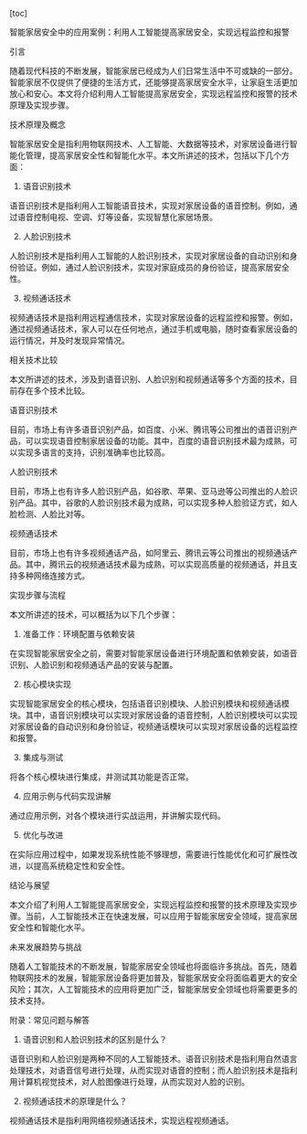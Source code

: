 
[toc]                    
                
                
智能家居安全中的应用案例：利用人工智能提高家居安全，实现远程监控和报警

引言

随着现代科技的不断发展，智能家居已经成为人们日常生活中不可或缺的一部分。智能家居不仅提供了便捷的生活方式，还能够提高家居安全水平，让家庭生活更加放心和安心。本文将介绍利用人工智能提高家居安全，实现远程监控和报警的技术原理及实现步骤。

技术原理及概念

智能家居安全是指利用物联网技术、人工智能、大数据等技术，对家居设备进行智能化管理，提高家居安全性和智能化水平。本文所讲述的技术，包括以下几个方面：

1. 语音识别技术

语音识别技术是指利用人工智能语音技术，实现对家居设备的语音控制。例如，通过语音控制电视、空调、灯等设备，实现智慧化家居场景。

2. 人脸识别技术

人脸识别技术是指利用人工智能的人脸识别技术，实现对家居设备的自动识别和身份验证。例如，通过人脸识别技术，实现对家庭成员的身份验证，提高家居安全性。

3. 视频通话技术

视频通话技术是指利用远程通信技术，实现对家居设备的远程监控和报警。例如，通过视频通话技术，家人可以在任何地点，通过手机或电脑，随时查看家居设备的运行情况，并及时发现异常情况。

相关技术比较

本文所讲述的技术，涉及到语音识别、人脸识别和视频通话等多个方面的技术，目前存在多个技术比较。

语音识别技术

目前，市场上有许多语音识别产品，如百度、小米、腾讯等公司推出的语音识别产品，可以实现语音控制家居设备的功能。其中，百度的语音识别技术最为成熟，可以实现多语言的支持，识别准确率也比较高。

人脸识别技术

目前，市场上也有许多人脸识别产品，如谷歌、苹果、亚马逊等公司推出的人脸识别产品。其中，谷歌的人脸识别技术最为成熟，可以实现多种人脸验证方式，如人脸检测、人脸比对等。

视频通话技术

目前，市场上也有许多视频通话产品，如阿里云、腾讯云等公司推出的视频通话产品。其中，腾讯云的视频通话技术最为成熟，可以实现高质量的视频通话，并且支持多种网络连接方式。

实现步骤与流程

本文所讲述的技术，可以概括为以下几个步骤：

1. 准备工作：环境配置与依赖安装

在实现智能家居安全之前，需要对智能家居设备进行环境配置和依赖安装，如语音识别、人脸识别和视频通话产品的安装与配置。

2. 核心模块实现

实现智能家居安全的核心模块，包括语音识别模块、人脸识别模块和视频通话模块。其中，语音识别模块可以实现对家居设备的语音控制，人脸识别模块可以实现对家居设备的自动识别和身份验证，视频通话模块可以实现对家居设备的远程监控和报警。

3. 集成与测试

将各个核心模块进行集成，并测试其功能是否正常。

4. 应用示例与代码实现讲解

通过应用示例，对各个模块进行实战运用，并讲解实现代码。

5. 优化与改进

在实际应用过程中，如果发现系统性能不够理想，需要进行性能优化和可扩展性改进，以提高系统稳定性和安全性。

结论与展望

本文介绍了利用人工智能提高家居安全，实现远程监控和报警的技术原理及实现步骤。当前，人工智能技术正在快速发展，可以应用于智能家居安全领域，提高家居安全性和智能化水平。

未来发展趋势与挑战

随着人工智能技术的不断发展，智能家居安全领域也将面临许多挑战。首先，随着物联网技术的发展，智能家居设备将更加普及，智能家居安全将面临着更大的安全风险；其次，人工智能技术的应用将更加广泛，智能家居安全领域也将需要更多的技术支持。

附录：常见问题与解答

1. 语音识别和人脸识别技术的区别是什么？

语音识别和人脸识别是两种不同的人工智能技术。语音识别技术是指利用自然语言处理技术，对语音信号进行处理，从而实现对语音的控制；而人脸识别技术是指利用计算机视觉技术，对人脸图像进行处理，从而实现对人脸的识别。

2. 视频通话技术的原理是什么？

视频通话技术是指利用网络视频通话技术，实现远程视频通话。

